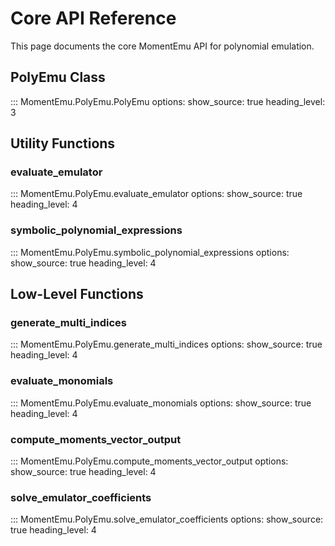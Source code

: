 # Core API Reference

This page documents the core MomentEmu API for polynomial emulation.

## PolyEmu Class

::: MomentEmu.PolyEmu.PolyEmu
    options:
      show_source: true
      heading_level: 3

## Utility Functions

### evaluate_emulator

::: MomentEmu.PolyEmu.evaluate_emulator
    options:
      show_source: true
      heading_level: 4

### symbolic_polynomial_expressions

::: MomentEmu.PolyEmu.symbolic_polynomial_expressions
    options:
      show_source: true
      heading_level: 4

## Low-Level Functions

### generate_multi_indices

::: MomentEmu.PolyEmu.generate_multi_indices
    options:
      show_source: true
      heading_level: 4

### evaluate_monomials

::: MomentEmu.PolyEmu.evaluate_monomials
    options:
      show_source: true
      heading_level: 4

### compute_moments_vector_output

::: MomentEmu.PolyEmu.compute_moments_vector_output
    options:
      show_source: true
      heading_level: 4

### solve_emulator_coefficients

::: MomentEmu.PolyEmu.solve_emulator_coefficients
    options:
      show_source: true
      heading_level: 4
